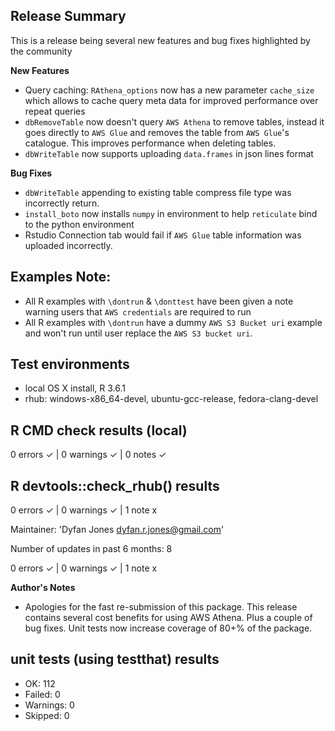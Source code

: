 ## Release Summary
This is a release being several new features and bug fixes highlighted by the community

**New Features**
* Query caching: `RAthena_options` now has a new parameter `cache_size` which allows to cache query meta data for improved performance over repeat queries
* `dbRemoveTable` now doesn't query `AWS Athena` to remove tables, instead it goes directly to `AWS Glue` and removes the table from `AWS Glue`'s catalogue. This improves performance when deleting tables.
* `dbWriteTable` now supports uploading `data.frames` in json lines format

**Bug Fixes**
* `dbWriteTable` appending to existing table compress file type was incorrectly return.
* `install_boto` now installs `numpy` in environment to help `reticulate` bind to the python environment
* Rstudio Connection tab would fail if `AWS Glue` table information was uploaded incorrectly.

## Examples Note:
* All R examples with `\dontrun` & `\donttest` have been given a note warning users that `AWS credentials` are required to run
* All R examples with `\dontrun` have a dummy `AWS S3 Bucket uri` example and won't run until user replace the `AWS S3 bucket uri`.

## Test environments
* local OS X install, R 3.6.1
* rhub: windows-x86_64-devel, ubuntu-gcc-release, fedora-clang-devel

## R CMD check results (local)
0 errors ✓ | 0 warnings ✓ | 0 notes ✓

## R devtools::check_rhub() results
0 errors ✓ | 0 warnings ✓ | 1 note x

Maintainer: 'Dyfan Jones <dyfan.r.jones@gmail.com>'

Number of updates in past 6 months: 8

0 errors ✓ | 0 warnings ✓ | 1 note x

**Author's Notes**
* Apologies for the fast re-submission of this package. This release contains several cost benefits for using AWS Athena. Plus a couple of bug fixes. Unit tests now increase coverage of 80+% of the package.

## unit tests (using testthat) results
* OK:       112
* Failed:   0
* Warnings: 0
* Skipped:  0